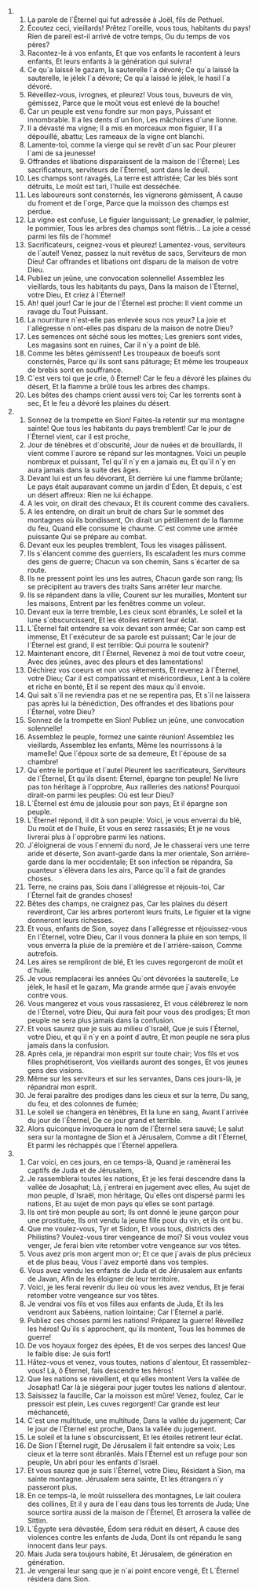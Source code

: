 <ol>
  <li>
    <ol>
      <li>La parole de l`Éternel qui fut adressée à Joël, fils de Pethuel.</li>
      <li>Écoutez ceci, vieillards! Prêtez l`oreille, vous tous, habitants du pays! Rien de pareil est-il arrivé de votre temps, Ou du temps de vos pères?</li>
      <li>Racontez-le à vos enfants, Et que vos enfants le racontent à leurs enfants, Et leurs enfants à la génération qui suivra!</li>
      <li>Ce qu`a laissé le gazam, la sauterelle l`a dévoré; Ce qu`a laissé la sauterelle, le jélek l`a dévoré; Ce qu`a laissé le jélek, le hasil l`a dévoré.</li>
      <li>Réveillez-vous, ivrognes, et pleurez! Vous tous, buveurs de vin, gémissez, Parce que le moût vous est enlevé de la bouche!</li>
      <li>Car un peuple est venu fondre sur mon pays, Puissant et innombrable. Il a les dents d`un lion, Les mâchoires d`une lionne.</li>
      <li>Il a dévasté ma vigne; Il a mis en morceaux mon figuier, Il l`a dépouillé, abattu; Les rameaux de la vigne ont blanchi.</li>
      <li>Lamente-toi, comme la vierge qui se revêt d`un sac Pour pleurer l`ami de sa jeunesse!</li>
      <li>Offrandes et libations disparaissent de la maison de l`Éternel; Les sacrificateurs, serviteurs de l`Éternel, sont dans le deuil.</li>
      <li>Les champs sont ravagés, La terre est attristée; Car les blés sont détruits, Le moût est tari, l`huile est desséchée.</li>
      <li>Les laboureurs sont consternés, les vignerons gémissent, A cause du froment et de l`orge, Parce que la moisson des champs est perdue.</li>
      <li>La vigne est confuse, Le figuier languissant; Le grenadier, le palmier, le pommier, Tous les arbres des champs sont flétris... La joie a cessé parmi les fils de l`homme!</li>
      <li>Sacrificateurs, ceignez-vous et pleurez! Lamentez-vous, serviteurs de l`autel! Venez, passez la nuit revêtus de sacs, Serviteurs de mon Dieu! Car offrandes et libations ont disparu de la maison de votre Dieu.</li>
      <li>Publiez un jeûne, une convocation solennelle! Assemblez les vieillards, tous les habitants du pays, Dans la maison de l`Éternel, votre Dieu, Et criez à l`Éternel!</li>
      <li>Ah! quel jour! Car le jour de l`Éternel est proche: Il vient comme un ravage du Tout Puissant.</li>
      <li>La nourriture n`est-elle pas enlevée sous nos yeux? La joie et l`allégresse n`ont-elles pas disparu de la maison de notre Dieu?</li>
      <li>Les semences ont séché sous les mottes; Les greniers sont vides, Les magasins sont en ruines, Car il n`y a point de blé.</li>
      <li>Comme les bêtes gémissent! Les troupeaux de boeufs sont consternés, Parce qu`ils sont sans pâturage; Et même les troupeaux de brebis sont en souffrance.</li>
      <li>C`est vers toi que je crie, ô Éternel! Car le feu a dévoré les plaines du désert, Et la flamme a brûlé tous les arbres des champs.</li>
      <li>Les bêtes des champs crient aussi vers toi; Car les torrents sont à sec, Et le feu a dévoré les plaines du désert.</li>
    </ol>
  </li>
  <li>
    <ol>
      <li>Sonnez de la trompette en Sion! Faites-la retentir sur ma montagne sainte! Que tous les habitants du pays tremblent! Car le jour de l`Éternel vient, car il est proche,</li>
      <li>Jour de ténèbres et d`obscurité, Jour de nuées et de brouillards, Il vient comme l`aurore se répand sur les montagnes. Voici un peuple nombreux et puissant, Tel qu`il n`y en a jamais eu, Et qu`il n`y en aura jamais dans la suite des âges.</li>
      <li>Devant lui est un feu dévorant, Et derrière lui une flamme brûlante; Le pays était auparavant comme un jardin d`Éden, Et depuis, c`est un désert affreux: Rien ne lui échappe.</li>
      <li>A les voir, on dirait des chevaux, Et ils courent comme des cavaliers.</li>
      <li>A les entendre, on dirait un bruit de chars Sur le sommet des montagnes où ils bondissent, On dirait un pétillement de la flamme du feu, Quand elle consume le chaume. C`est comme une armée puissante Qui se prépare au combat.</li>
      <li>Devant eux les peuples tremblent, Tous les visages pâlissent.</li>
      <li>Ils s`élancent comme des guerriers, Ils escaladent les murs comme des gens de guerre; Chacun va son chemin, Sans s`écarter de sa route.</li>
      <li>Ils ne pressent point les uns les autres, Chacun garde son rang; Ils se précipitent au travers des traits Sans arrêter leur marche.</li>
      <li>Ils se répandent dans la ville, Courent sur les murailles, Montent sur les maisons, Entrent par les fenêtres comme un voleur.</li>
      <li>Devant eux la terre tremble, Les cieux sont ébranlés, Le soleil et la lune s`obscurcissent, Et les étoiles retirent leur éclat.</li>
      <li>L`Éternel fait entendre sa voix devant son armée; Car son camp est immense, Et l`exécuteur de sa parole est puissant; Car le jour de l`Éternel est grand, il est terrible: Qui pourra le soutenir?</li>
      <li>Maintenant encore, dit l`Éternel, Revenez à moi de tout votre coeur, Avec des jeûnes, avec des pleurs et des lamentations!</li>
      <li>Déchirez vos coeurs et non vos vêtements, Et revenez à l`Éternel, votre Dieu; Car il est compatissant et miséricordieux, Lent à la colère et riche en bonté, Et il se repent des maux qu`il envoie.</li>
      <li>Qui sait s`il ne reviendra pas et ne se repentira pas, Et s`il ne laissera pas après lui la bénédiction, Des offrandes et des libations pour l`Éternel, votre Dieu?</li>
      <li>Sonnez de la trompette en Sion! Publiez un jeûne, une convocation solennelle!</li>
      <li>Assemblez le peuple, formez une sainte réunion! Assemblez les vieillards, Assemblez les enfants, Même les nourrissons à la mamelle! Que l`époux sorte de sa demeure, Et l`épouse de sa chambre!</li>
      <li>Qu`entre le portique et l`autel Pleurent les sacrificateurs, Serviteurs de l`Éternel, Et qu`ils disent: Éternel, épargne ton peuple! Ne livre pas ton héritage à l`opprobre, Aux railleries des nations! Pourquoi dirait-on parmi les peuples: Où est leur Dieu?</li>
      <li>L`Éternel est ému de jalousie pour son pays, Et il épargne son peuple.</li>
      <li>L`Éternel répond, il dit à son peuple: Voici, je vous enverrai du blé, Du moût et de l`huile, Et vous en serez rassasiés; Et je ne vous livrerai plus à l`opprobre parmi les nations.</li>
      <li>J`éloignerai de vous l`ennemi du nord, Je le chasserai vers une terre aride et déserte, Son avant-garde dans la mer orientale, Son arrière-garde dans la mer occidentale; Et son infection se répandra, Sa puanteur s`élèvera dans les airs, Parce qu`il a fait de grandes choses.</li>
      <li>Terre, ne crains pas, Sois dans l`allégresse et réjouis-toi, Car l`Éternel fait de grandes choses!</li>
      <li>Bêtes des champs, ne craignez pas, Car les plaines du désert reverdiront, Car les arbres porteront leurs fruits, Le figuier et la vigne donneront leurs richesses.</li>
      <li>Et vous, enfants de Sion, soyez dans l`allégresse et réjouissez-vous En l`Éternel, votre Dieu, Car il vous donnera la pluie en son temps, Il vous enverra la pluie de la première et de l`arrière-saison, Comme autrefois.</li>
      <li>Les aires se rempliront de blé, Et les cuves regorgeront de moût et d`huile.</li>
      <li>Je vous remplacerai les années Qu`ont dévorées la sauterelle, Le jélek, le hasil et le gazam, Ma grande armée que j`avais envoyée contre vous.</li>
      <li>Vous mangerez et vous vous rassasierez, Et vous célébrerez le nom de l`Éternel, votre Dieu, Qui aura fait pour vous des prodiges; Et mon peuple ne sera plus jamais dans la confusion.</li>
      <li>Et vous saurez que je suis au milieu d`Israël, Que je suis l`Éternel, votre Dieu, et qu`il n`y en a point d`autre, Et mon peuple ne sera plus jamais dans la confusion.</li>
      <li>Après cela, je répandrai mon esprit sur toute chair; Vos fils et vos filles prophétiseront, Vos vieillards auront des songes, Et vos jeunes gens des visions.</li>
      <li>Même sur les serviteurs et sur les servantes, Dans ces jours-là, je répandrai mon esprit.</li>
      <li>Je ferai paraître des prodiges dans les cieux et sur la terre, Du sang, du feu, et des colonnes de fumée;</li>
      <li>Le soleil se changera en ténèbres, Et la lune en sang, Avant l`arrivée du jour de l`Éternel, De ce jour grand et terrible.</li>
      <li>Alors quiconque invoquera le nom de l`Éternel sera sauvé; Le salut sera sur la montagne de Sion et à Jérusalem, Comme a dit l`Éternel, Et parmi les réchappés que l`Éternel appellera.</li>
    </ol>
  </li>
  <li>
    <ol>
      <li>Car voici, en ces jours, en ce temps-là, Quand je ramènerai les captifs de Juda et de Jérusalem,</li>
      <li>Je rassemblerai toutes les nations, Et je les ferai descendre dans la vallée de Josaphat; Là, j`entrerai en jugement avec elles, Au sujet de mon peuple, d`Israël, mon héritage, Qu`elles ont dispersé parmi les nations, Et au sujet de mon pays qu`elles se sont partagé.</li>
      <li>Ils ont tiré mon peuple au sort; Ils ont donné le jeune garçon pour une prostituée, Ils ont vendu la jeune fille pour du vin, et ils ont bu.</li>
      <li>Que me voulez-vous, Tyr et Sidon, Et vous tous, districts des Philistins? Voulez-vous tirer vengeance de moi? Si vous voulez vous venger, Je ferai bien vite retomber votre vengeance sur vos têtes.</li>
      <li>Vous avez pris mon argent mon or; Et ce que j`avais de plus précieux et de plus beau, Vous l`avez emporté dans vos temples.</li>
      <li>Vous avez vendu les enfants de Juda et de Jérusalem aux enfants de Javan, Afin de les éloigner de leur territoire.</li>
      <li>Voici, je les ferai revenir du lieu où vous les avez vendus, Et je ferai retomber votre vengeance sur vos têtes.</li>
      <li>Je vendrai vos fils et vos filles aux enfants de Juda, Et ils les vendront aux Sabéens, nation lointaine; Car l`Éternel a parlé.</li>
      <li>Publiez ces choses parmi les nations! Préparez la guerre! Réveillez les héros! Qu`ils s`approchent, qu`ils montent, Tous les hommes de guerre!</li>
      <li>De vos hoyaux forgez des épées, Et de vos serpes des lances! Que le faible dise: Je suis fort!</li>
      <li>Hâtez-vous et venez, vous toutes, nations d`alentour, Et rassemblez-vous! Là, ô Éternel, fais descendre tes héros!</li>
      <li>Que les nations se réveillent, et qu`elles montent Vers la vallée de Josaphat! Car là je siégerai pour juger toutes les nations d`alentour.</li>
      <li>Saisissez la faucille, Car la moisson est mûre! Venez, foulez, Car le pressoir est plein, Les cuves regorgent! Car grande est leur méchanceté,</li>
      <li>C`est une multitude, une multitude, Dans la vallée du jugement; Car le jour de l`Éternel est proche, Dans la vallée du jugement.</li>
      <li>Le soleil et la lune s`obscurcissent, Et les étoiles retirent leur éclat.</li>
      <li>De Sion l`Éternel rugit, De Jérusalem il fait entendre sa voix; Les cieux et la terre sont ébranlés. Mais l`Éternel est un refuge pour son peuple, Un abri pour les enfants d`Israël.</li>
      <li>Et vous saurez que je suis l`Éternel, votre Dieu, Résidant à Sion, ma sainte montagne. Jérusalem sera sainte, Et les étrangers n`y passeront plus.</li>
      <li>En ce temps-là, le moût ruissellera des montagnes, Le lait coulera des collines, Et il y aura de l`eau dans tous les torrents de Juda; Une source sortira aussi de la maison de l`Éternel, Et arrosera la vallée de Sittim.</li>
      <li>L`Égypte sera dévastée, Édom sera réduit en désert, A cause des violences contre les enfants de Juda, Dont ils ont répandu le sang innocent dans leur pays.</li>
      <li>Mais Juda sera toujours habité, Et Jérusalem, de génération en génération.</li>
      <li>Je vengerai leur sang que je n`ai point encore vengé, Et L`Éternel résidera dans Sion.</li>
    </ol>
  </li>
</ol>
